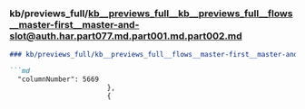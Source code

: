 ### kb/previews_full/kb__previews_full__kb__previews_full__flows__master-first__master-and-slot@auth.har.part077.md.part001.md.part002.md

```md
### kb/previews_full/kb__previews_full__flows__master-first__master-and-slot@auth.har.part077.md.part001.md (part 002)

```md
  "columnNumber": 5669
                        },
                        {
                    
```

```

```
